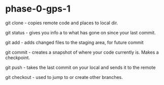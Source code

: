 # phase-0-gps-1

git clone - copies remote code and places to local dir.

git status - gives you info a to what has gone on since your last commit.

git add - adds changed files to the staging area, for future commit

git commit - creates a snapshot of where your code currently is.  Makes a checkpoint.

git push - takes the last commit on your local and sends it to the remote

git checkout - used to jump to or create other branches. 


